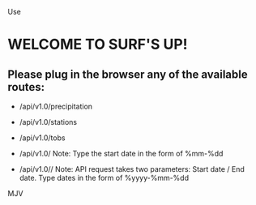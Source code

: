 Use 


# WELCOME TO SURF'S UP! 

## Please plug in the browser any of the available routes: 

* /api/v1.0/precipitation

* /api/v1.0/stations

* /api/v1.0/tobs

* /api/v1.0/
  Note: Type the start date in the form of %mm-%dd

* /api/v1.0//
  Note: API request takes two parameters: Start date / End date. Type dates in the form of %yyyy-%mm-%dd



MJV
